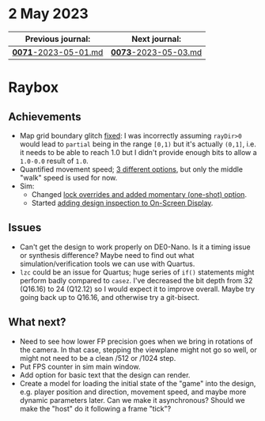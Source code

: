 # 2 May 2023

| Previous journal: | Next journal: |
|-|-|
| [**0071**-2023-05-01.md](./0071-2023-05-01.md) | [**0073**-2023-05-03.md](./0073-2023-05-03.md) |

# Raybox

## Achievements

*   Map grid boundary glitch [fixed](https://github.com/algofoogle/raybox/commit/59824d831c260424fecd22bf27b7558be5484a4d#diff-6d01f67865cf94af8bd81d54d8b15820694287a17dd7a0933ae0291c7c4685d5R107-R114): I was incorrectly assuming `rayDir>0` would lead to `partial`
    being in the range `[0,1)` but it's actually `(0,1]`, i.e. it needs to be able to reach 1.0
    but I didn't provide enough bits to allow a `1.0-0.0` result of `1.0`.
*   Quantified movement speed; [3 different options](https://github.com/algofoogle/raybox/commit/59824d831c260424fecd22bf27b7558be5484a4d#diff-cf9903fc581724059c71a5c84e34029b00f9ba24800c39bec8d36c4e074675daR70-R80), but only the middle "walk" speed is used for now.
*   Sim:
    *   Changed [lock overrides and added momentary (one-shot) option](https://github.com/algofoogle/raybox/commit/59824d831c260424fecd22bf27b7558be5484a4d#diff-2f1666fc46c35f596afa85eb039f8cbd5f9132cffdff39fbab1c5952dd393317R260-R273).
    *   Started [adding design inspection to On-Screen Display](https://github.com/algofoogle/raybox/commit/59824d831c260424fecd22bf27b7558be5484a4d#diff-2f1666fc46c35f596afa85eb039f8cbd5f9132cffdff39fbab1c5952dd393317R677-R678).

## Issues

*   Can't get the design to work properly on DE0-Nano. Is it a timing issue or synthesis difference?
    Maybe need to find out what simulation/verification tools we can use with Quartus.
*   `lzc` could be an issue for Quartus; huge series of `if()` statements might perform badly compared
    to `casez`. I've decreased the bit depth from 32 (Q16.16) to 24 (Q12.12) so I would expect it to
    improve overall. Maybe try going back up to Q16.16, and otherwise try a git-bisect.

## What next?

*   Need to see how lower FP precision goes when we bring in rotations of the camera. In that case,
    stepping the viewplane might not go so well, or might not need to be a clean /512 or /1024 step.
*   Put FPS counter in sim main window.
*   Add option for basic text that the design can render.
*   Create a model for loading the initial state of the "game" into the design, e.g.
    player position and direction, movement speed, and maybe more dynamic parameters later.
    Can we make it asynchronous? Should we make the "host" do it following a frame "tick"?
